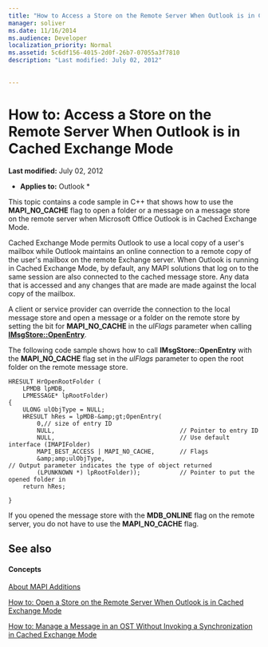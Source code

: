 ```yaml
---
title: "How to Access a Store on the Remote Server When Outlook is in Cached Exchange Mode"
manager: soliver
ms.date: 11/16/2014
ms.audience: Developer
localization_priority: Normal
ms.assetid: 5c6df156-4015-2d0f-26b7-07055a3f7810
description: "Last modified: July 02, 2012"
 
 
---
```


# How to: Access a Store on the Remote Server When Outlook is in Cached Exchange Mode

 **Last modified:** July 02, 2012 
  
 * **Applies to:** Outlook * 
  
This topic contains a code sample in C++ that shows how to use the **MAPI_NO_CACHE** flag to open a folder or a message on a message store on the remote server when Microsoft Office Outlook is in Cached Exchange Mode. 
  
Cached Exchange Mode permits Outlook to use a local copy of a user's mailbox while Outlook maintains an online connection to a remote copy of the user's mailbox on the remote Exchange server. When Outlook is running in Cached Exchange Mode, by default, any MAPI solutions that log on to the same session are also connected to the cached message store. Any data that is accessed and any changes that are made are made against the local copy of the mailbox.
  
A client or service provider can override the connection to the local message store and open a message or a folder on the remote store by setting the bit for **MAPI_NO_CACHE** in the  *ulFlags*  parameter when calling **[IMsgStore::OpenEntry](imsgstore-openentry.md)**. 
  
The following code sample shows how to call **IMsgStore::OpenEntry** with the **MAPI_NO_CACHE** flag set in the  *ulFlags*  parameter to open the root folder on the remote message store. 
  
```
HRESULT HrOpenRootFolder ( 
    LPMDB lpMDB, 
    LPMESSAGE* lpRootFolder) 
{ 
    ULONG ulObjType = NULL; 
    HRESULT hRes = lpMDB-&amp;gt;OpenEntry( 
        0,// size of entry ID       
        NULL,                                   // Pointer to entry ID 
        NULL,                                   // Use default interface (IMAPIFolder) 
        MAPI_BEST_ACCESS | MAPI_NO_CACHE,       // Flags 
        &amp;amp;ulObjType,
// Output parameter indicates the type of object returned 
        (LPUNKNOWN *) lpRootFolder));           // Pointer to put the opened folder in 
    return hRes; 
 
}
```

If you opened the message store with the **MDB_ONLINE** flag on the remote server, you do not have to use the **MAPI_NO_CACHE** flag. 
  
## See also

#### Concepts

[About MAPI Additions](about-mapi-additions.md)
  
[How to: Open a Store on the Remote Server When Outlook is in Cached Exchange Mode](how-to-open-a-store-on-the-remote-server-when-outlook-is-in-cached-exchange-mode.md)
  
[How to: Manage a Message in an OST Without Invoking a Synchronization in Cached Exchange Mode](how-to-manage-a-message-in-an-ost-without-invoking-a-synchronization-in-cached-e.md)

